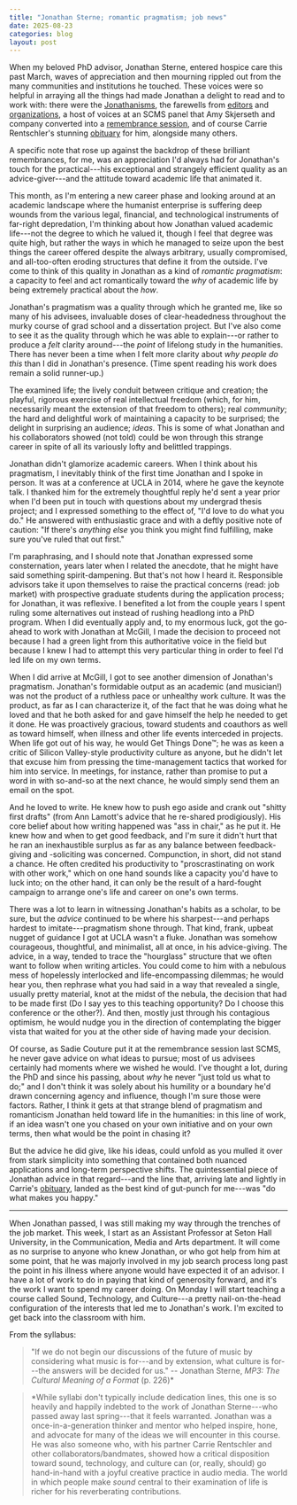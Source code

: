 ```yaml
---
title: "Jonathan Sterne; romantic pragmatism; job news"
date: 2025-08-23
categories: blog
layout: post
---
```


When my beloved PhD advisor, Jonathan Sterne, entered hospice care this past March, waves of appreciation and then mourning rippled out from the many communities and institutions he touched. These voices were so helpful in arraying all the things had made Jonathan a delight to read and to work with: there were the [Jonathanisms](https://tmblr.co/ZTva8XhDA5txCe00), the farewells from [editors](https://dukeupress.wordpress.com/2025/03/21/farewell-to-jonathan-sterne/) and [organizations](https://www.facebook.com/SCMStudies/posts/pfbid0V9KwWdg9KTqwdNg5ujUpcMqq6Q54W9Ey8UKUzPzsKbmZ9dzUyCEwUPMyxUKkw4xrl), a host of voices at an SCMS panel that Amy Skjerseth and company converted into a [remembrance session](https://www.patreon.com/posts/jonathan-sterne-132288766), and of course Carrie Rentschler's stunning [obituary](https://www.legacy.com/us/obituaries/legacyremembers/jonathan-sterne-obituary) for him, alongside many others.

A specific note that rose up against the backdrop of these brilliant remembrances, for me, was an appreciation I'd always had for Jonathan's touch for the practical---his exceptional and strangely efficient quality as an advice-giver---and the attitude toward academic life that animated it.

This month, as I'm entering a new career phase and looking around at an academic landscape where the humanist enterprise is suffering deep wounds from the various legal, financial, and technological instruments of far-right depredation, I'm thinking about how Jonathan valued academic life---not the degree to which he valued it, though I feel that degree was quite high, but rather the ways in which he managed to seize upon the best things the career offered despite the always arbitrary, usually compromised, and all-too-often eroding structures that define it from the outside. I've come to think of this quality in Jonathan as a kind of _romantic pragmatism_: a capacity to feel and act romantically toward the _why_ of academic life by being extremely practical about the _how_.

Jonathan's pragmatism was a quality through which he granted me, like so many of his advisees, invaluable doses of clear-headedness throughout the murky course of grad school and a dissertation project. But I've also come to see it as the quality through which he was able to explain---or rather to produce a _felt_ clarity around---the _point_ of lifelong study in the humanities. There has never been a time when I felt more clarity about _why people do this_ than I did in Jonathan's presence. (Time spent reading his work does remain a solid runner-up.)

The examined life; the lively conduit between critique and creation; the playful, rigorous exercise of real intellectual freedom (which, for him, necessarily meant the extension of that freedom to others); real _community_; the hard and delightful work of maintaining a capacity to be surprised; the delight in surprising an audience; _ideas_. This is some of what Jonathan and his collaborators showed (not told) could be won through this strange career in spite of all its variously lofty and belittled trappings.

Jonathan didn't glamorize academic careers. When I think about his pragmatism, I inevitably think of the first time Jonathan and I spoke in person. It was at a conference at UCLA in 2014, where he gave the keynote talk. I thanked him for the extremely thoughtful reply he'd sent a year prior when I'd been put in touch with questions about my undergrad thesis project; and I expressed something to the effect of, "I'd love to do what you do." He answered with enthusiastic grace and with a deftly positive note of caution: "If there's _anything else_ you think you might find fulfilling, make sure you've ruled that out first."

I'm paraphrasing, and I should note that Jonathan expressed some consternation, years later when I related the anecdote, that he might have said something spirit-dampening. But that's not how I heard it. Responsible advisors take it upon themselves to raise the practical concerns (read: job market) with prospective graduate students during the application process; for Jonathan, it was reflexive. I benefited a lot from the couple years I spent ruling some alternatives out instead of rushing headlong into a PhD program. When I did eventually apply and, to my enormous luck, got the go-ahead to work with Jonathan at McGill, I made the decision to proceed not because I had a green light from this authoritative voice in the field but because I knew I had to attempt this very particular thing in order to feel I'd led life on my own terms.

When I did arrive at McGill, I got to see another dimension of Jonathan's pragmatism. Jonathan's formidable output as an academic (and musician!) was not the product of a ruthless pace or unhealthy work culture. It was the product, as far as I can characterize it, of the fact that he was doing what he loved and that he both asked for and gave himself the help he needed to get it done. He was proactively gracious, toward students and coauthors as well as toward himself, when illness and other life events interceded in projects. When life got out of his way, he would Get Things Done™; he was as keen a critic of Silicon Valley-style productivity culture as anyone, but he didn't let that excuse him from pressing the time-management tactics that worked for him into service. In meetings, for instance, rather than promise to put a word in with so-and-so at the next chance, he would simply send them an email on the spot.

And he loved to write. He knew how to push ego aside and crank out "shitty first drafts" (from Ann Lamott's advice that he re-shared prodigiously). His core belief about how writing happened was "ass in chair," as he put it. He knew how and when to get good feedback, and I'm sure it didn't hurt that he ran an inexhaustible surplus as far as any balance between feedback-giving and -soliciting was concerned. Compunction, in short, did not stand a chance. He often credited his productivity to "proscrastinating on work with other work," which on one hand sounds like a capacity you'd have to luck into; on the other hand, it can only be the result of a hard-fought campaign to arrange one's life and career on one's own terms.

There was a lot to learn in witnessing Jonathan's habits as a scholar, to be sure, but the _advice_ continued to be where his sharpest---and perhaps hardest to imitate---pragmatism shone through. That kind, frank, upbeat nugget of guidance I got at UCLA wasn't a fluke. Jonathan was somehow courageous, thoughtful, and minimalist, all at once, in his advice-giving. The advice, in a way, tended to trace the "hourglass" structure that we often want to follow when writing articles. You could come to him with a nebulous mess of hopelessly interlocked and life-encompassing dilemmas; he would hear you, then rephrase what you had said in a way that revealed a single, usually pretty material, knot at the midst of the nebula, the decision that had to be made first (Do I say yes to this teaching opportunity? Do I choose this conference or the other?). And then, mostly just through his contagious optimism, he would nudge you in the direction of contemplating the bigger vista that waited for you at the other side of having made your decision.

Of course, as Sadie Couture put it at the remembrance session last SCMS, he never gave advice on what ideas to pursue; most of us advisees certainly had moments where we wished he would. I've thought a lot, during the PhD and since his passing, about _why_ he never "just told us what to do;" and I don't think it was solely about his humility or a boundary he'd drawn concerning agency and influence, though I'm sure those were factors. Rather, I think it gets at that strange blend of pragmatism and romanticism Jonathan held toward life in the humanities: in this line of work, if an idea wasn't one you chased on your own initiative and on your own terms, then what would be the point in chasing it?

But the advice he did give, like his ideas, could unfold as you mulled it over from stark simplicity into something that contained both nuanced applications and long-term perspective shifts. The quintessential piece of Jonathan advice in that regard---and the line that, arriving late and lightly in Carrie's [obituary](https://www.legacy.com/us/obituaries/legacyremembers/jonathan-sterne-obituary), landed as the best kind of gut-punch for me---was "do what makes you happy."

---

When Jonathan passed, I was still making my way through the trenches of the job market. This week, I start as an Assistant Professor at Seton Hall University, in the Communication, Media and Arts department. It will come as no surprise to anyone who knew Jonathan, or who got help from him at some point, that he was majorly involved in my job search process long past the point in his illness where anyone would have expected it of an advisor. I have a lot of work to do in paying that kind of generosity forward, and it's the work I want to spend my career doing. On Monday I will start teaching a course called Sound, Technology, and Culture---a pretty nail-on-the-head configuration of the interests that led me to Jonathan's work. I'm excited to get back into the classroom with him.

From the syllabus:

> "If we do not begin our discussions of the future of music by considering what music is for---and by extension, what culture is for---the answers will be decided for us." -- Jonathan Sterne, _MP3: The Cultural Meaning of a Format_ (p. 226)\*

> \*While syllabi don't typically include dedication lines, this one is so heavily and happily indebted to the work of Jonathan Sterne---who passed away last spring---that it feels warranted. Jonathan was a once-in-a-generation thinker and mentor who helped inspire, hone, and advocate for many of the ideas we will encounter in this course. He was also someone who, with his partner Carrie Rentschler and other collaborators/bandmates, showed how a critical disposition toward sound, technology, and culture can (or, really, should) go hand-in-hand with a joyful creative practice in audio media. The world in which people make _sound_ central to their examination of life is richer for his reverberating contributions.